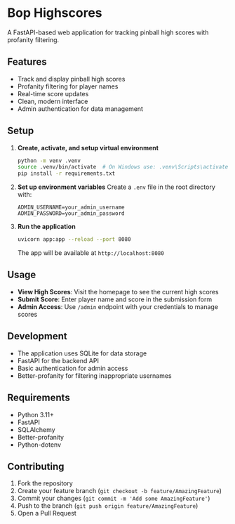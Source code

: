 # Bop Highscores

A FastAPI-based web application for tracking pinball high scores with profanity filtering.

## Features

- Track and display pinball high scores
- Profanity filtering for player names
- Real-time score updates
- Clean, modern interface
- Admin authentication for data management

## Setup

1. **Create, activate, and setup virtual environment**
   ```bash
   python -m venv .venv
   source .venv/bin/activate  # On Windows use: .venv\Scripts\activate
   pip install -r requirements.txt
   ```

2. **Set up environment variables**
   Create a `.env` file in the root directory with:
   ```
   ADMIN_USERNAME=your_admin_username
   ADMIN_PASSWORD=your_admin_password
   ```

3. **Run the application**
   ```bash
   uvicorn app:app --reload --port 8080
   ```

   The app will be available at `http://localhost:8080`

## Usage

- **View High Scores**: Visit the homepage to see the current high scores
- **Submit Score**: Enter player name and score in the submission form
- **Admin Access**: Use `/admin` endpoint with your credentials to manage scores

## Development

- The application uses SQLite for data storage
- FastAPI for the backend API
- Basic authentication for admin access
- Better-profanity for filtering inappropriate usernames

## Requirements

- Python 3.11+
- FastAPI
- SQLAlchemy
- Better-profanity
- Python-dotenv

## Contributing

1. Fork the repository
2. Create your feature branch (`git checkout -b feature/AmazingFeature`)
3. Commit your changes (`git commit -m 'Add some AmazingFeature'`)
4. Push to the branch (`git push origin feature/AmazingFeature`)
5. Open a Pull Request
